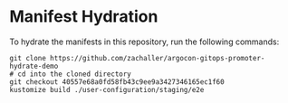 # Manifest Hydration

To hydrate the manifests in this repository, run the following commands:

```shell
git clone https://github.com/zachaller/argocon-gitops-promoter-hydrate-demo
# cd into the cloned directory
git checkout 40557e68a0fd58fb43c9ee9a3427346165ec1f60
kustomize build ./user-configuration/staging/e2e
```
